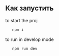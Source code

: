 ## Как запустить

to start the proj

```bash
   npm i
```

to run in develop mode

```bash
   npm run dev
```

